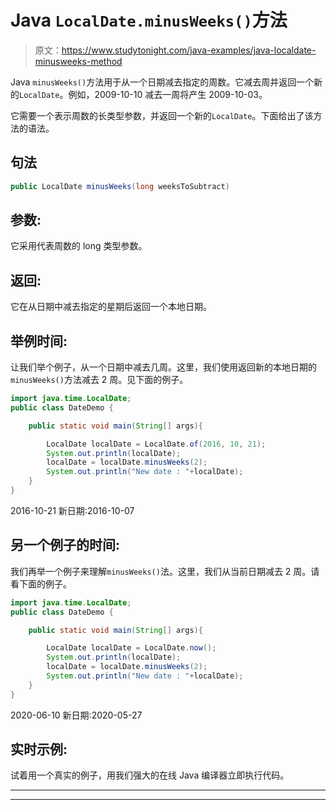 # Java `LocalDate.minusWeeks()`方法

> 原文：<https://www.studytonight.com/java-examples/java-localdate-minusweeks-method>

Java `minusWeeks()`方法用于从一个日期减去指定的周数。它减去周并返回一个新的`LocalDate`。例如，2009-10-10 减去一周将产生 2009-10-03。

它需要一个表示周数的长类型参数，并返回一个新的`LocalDate`。下面给出了该方法的语法。

## 句法

```java
public LocalDate minusWeeks(long weeksToSubtract)
```

## 参数:

它采用代表周数的 long 类型参数。

## 返回:

它在从日期中减去指定的星期后返回一个本地日期。

## 举例时间:

让我们举个例子，从一个日期中减去几周。这里，我们使用返回新的本地日期的`minusWeeks()`方法减去 2 周。见下面的例子。

```java
import java.time.LocalDate; 
public class DateDemo {

	public static void main(String[] args){  

		LocalDate localDate = LocalDate.of(2016, 10, 21);
		System.out.println(localDate);
		localDate = localDate.minusWeeks(2);
		System.out.println("New date : "+localDate);
	}
}
```

2016-10-21
新日期:2016-10-07

## 另一个例子的时间:

我们再举一个例子来理解`minusWeeks()`法。这里，我们从当前日期减去 2 周。请看下面的例子。

```java
import java.time.LocalDate; 
public class DateDemo {

	public static void main(String[] args){  

		LocalDate localDate = LocalDate.now();
		System.out.println(localDate);
		localDate = localDate.minusWeeks(2);
		System.out.println("New date : "+localDate);
	}
}
```

2020-06-10
新日期:2020-05-27

## 实时示例:

试着用一个真实的例子，用我们强大的在线 Java 编译器立即执行代码。

* * *

* * *